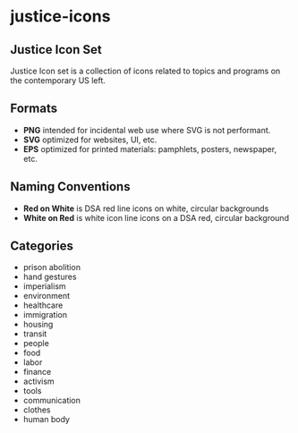 # justice-icons
## Justice Icon Set
Justice Icon set is a collection of icons related to topics and programs on the contemporary US left.

## Formats
* **PNG** intended for incidental web use where SVG is not performant.
* **SVG** optimized for websites, UI, etc.
* **EPS** optimized for printed materials: pamphlets, posters, newspaper, etc.

## Naming Conventions
* **Red on White** is DSA red line icons on white, circular backgrounds
* **White on Red** is white icon line icons on a DSA red, circular background

## Categories
* prison abolition
* hand gestures
* imperialism
* environment
* healthcare
* immigration
* housing
* transit
* people
* food
* labor
* finance
* activism
* tools
* communication
* clothes
* human body